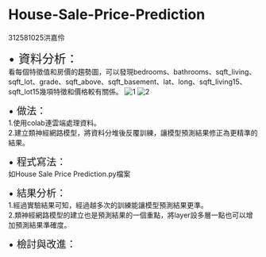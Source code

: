 # House-Sale-Price-Prediction  

  312581025洪嘉伶  
  

<span style="font-size: 24px;">• 資料分析：</span>  
        看每個特徵值和房價的趨勢圖，可以發現bedrooms、bathrooms、sqft_living、sqft_lot、grade、sqft_above、sqft_basement、lat、long、sqft_living15、sqft_lot15幾項特徵和價格較有關係。
  ![1](https://github.com/312581025/House-Sale-Price-Prediction/assets/144907093/2b7dfef1-922f-45ef-a522-cc09f1716c60)
  ![2](https://github.com/312581025/House-Sale-Price-Prediction/assets/144907093/a761f8e8-ac6f-40cd-b37c-115a27f67998)


<span style="font-size: 20px;">• 做法：</span>  
    1.使用colab連雲端處理資料。  
    2.建立類神經網路模型，將資料分堆後反覆訓練，讓模型預測結果修正為更精準的結果。

  
<span style="font-size: 20px;">• 程式寫法：</span>   
  如House Sale Price Prediction.py檔案


    
<span style="font-size: 20px;">• 結果分析：</span>   
        1.經過實驗結果可知，經過越多次的訓練能讓模型預測結果更準。  
        2.類神經網路模型的建立也是預測結果的一個重點，將layer設多層一點也可以增加預測結果準確度。
  
  
<span style="font-size: 20px;">• 檢討與改進：</span>   


